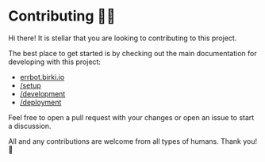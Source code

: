 # Contributing 👩‍💻

Hi there! It is stellar that you are looking to contributing to this project.

The best place to get started is by checking out the main documentation for developing with this project:

- [errbot.birki.io](https://errbot.birki.io/)
- [/setup](https://errbot.birki.io/setup/)
- [/development](https://errbot.birki.io/development/)
- [/deployment](https://errbot.birki.io/deployment/)

Feel free to open a pull request with your changes or open an issue to start a discussion.

All and any contributions are welcome from all types of humans. Thank you! 🌟

